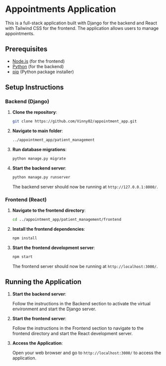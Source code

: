 # Appointments Application

This is a full-stack application built with Django for the backend and React with Tailwind CSS for the frontend. The application allows users to manage appointments.

## Prerequisites

- [Node.js](https://nodejs.org/) (for the frontend)
- [Python](https://www.python.org/) (for the backend)
- [pip](https://pip.pypa.io/en/stable/) (Python package installer)

## Setup Instructions

### Backend (Django)

1. **Clone the repository**:

    ```sh
    git clone https://github.com/Vinny02/appointment_app.git
    ```

2. **Navigate to main folder**:

    ```sh
    ../appointment_app/patient_management
    ```

3. **Run database migrations**:

    ```sh
    python manage.py migrate
    ```

4. **Start the backend server**:

    ```sh
    python manage.py runserver
    ```

    The backend server should now be running at `http://127.0.0.1:8000/`.

### Frontend (React)

1. **Navigate to the frontend directory**:

    ```sh
    cd ../appointment_app/patient_management/frontend
    ```

2. **Install the frontend dependencies**:

    ```sh
    npm install
    ```

3. **Start the frontend development server**:

    ```sh
    npm start
    ```

    The frontend server should now be running at `http://localhost:3000/`.

## Running the Application

1. **Start the backend server**:

    Follow the instructions in the Backend section to activate the virtual environment and start the Django server.

2. **Start the frontend server**:

    Follow the instructions in the Frontend section to navigate to the frontend directory and start the React development server.

3. **Access the Application**:

    Open your web browser and go to `http://localhost:3000/` to access the application.


